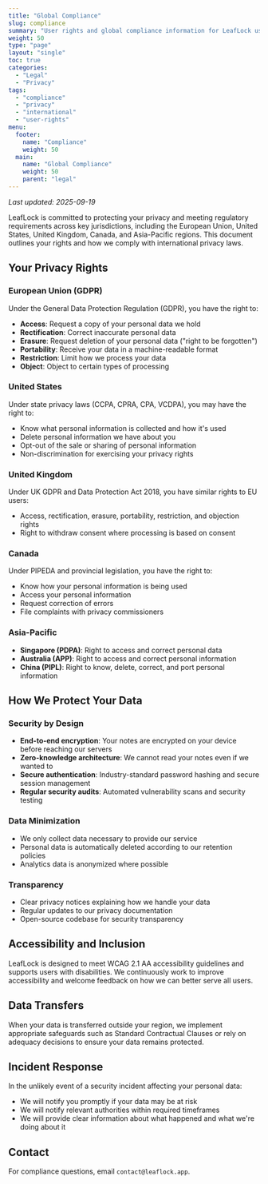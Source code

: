 ```yaml
---
title: "Global Compliance"
slug: compliance
summary: "User rights and global compliance information for LeafLock users."
weight: 50
type: "page"
layout: "single"
toc: true
categories:
  - "Legal"
  - "Privacy"
tags:
  - "compliance"
  - "privacy"
  - "international"
  - "user-rights"
menu:
  footer:
    name: "Compliance"
    weight: 50
  main:
    name: "Global Compliance"
    weight: 50
    parent: "legal"
---
```


_Last updated: 2025-09-19_

LeafLock is committed to protecting your privacy and meeting regulatory requirements
across key jurisdictions, including the European Union, United States, United Kingdom,
Canada, and Asia-Pacific regions. This document outlines your rights and how we comply
with international privacy laws.

## Your Privacy Rights

### European Union (GDPR)
Under the General Data Protection Regulation (GDPR), you have the right to:
- **Access**: Request a copy of your personal data we hold
- **Rectification**: Correct inaccurate personal data
- **Erasure**: Request deletion of your personal data ("right to be forgotten")
- **Portability**: Receive your data in a machine-readable format
- **Restriction**: Limit how we process your data
- **Object**: Object to certain types of processing

### United States
Under state privacy laws (CCPA, CPRA, CPA, VCDPA), you may have the right to:
- Know what personal information is collected and how it's used
- Delete personal information we have about you
- Opt-out of the sale or sharing of personal information
- Non-discrimination for exercising your privacy rights

### United Kingdom
Under UK GDPR and Data Protection Act 2018, you have similar rights to EU users:
- Access, rectification, erasure, portability, restriction, and objection rights
- Right to withdraw consent where processing is based on consent

### Canada
Under PIPEDA and provincial legislation, you have the right to:
- Know how your personal information is being used
- Access your personal information
- Request correction of errors
- File complaints with privacy commissioners

### Asia-Pacific
- **Singapore (PDPA)**: Right to access and correct personal data
- **Australia (APP)**: Right to access and correct personal information
- **China (PIPL)**: Right to know, delete, correct, and port personal information

## How We Protect Your Data

### Security by Design
- **End-to-end encryption**: Your notes are encrypted on your device before reaching our servers
- **Zero-knowledge architecture**: We cannot read your notes even if we wanted to
- **Secure authentication**: Industry-standard password hashing and secure session management
- **Regular security audits**: Automated vulnerability scans and security testing

### Data Minimization
- We only collect data necessary to provide our service
- Personal data is automatically deleted according to our retention policies
- Analytics data is anonymized where possible

### Transparency
- Clear privacy notices explaining how we handle your data
- Regular updates to our privacy documentation
- Open-source codebase for security transparency

## Accessibility and Inclusion
LeafLock is designed to meet WCAG 2.1 AA accessibility guidelines and supports
users with disabilities. We continuously work to improve accessibility and welcome
feedback on how we can better serve all users.

## Data Transfers
When your data is transferred outside your region, we implement appropriate safeguards
such as Standard Contractual Clauses or rely on adequacy decisions to ensure your
data remains protected.

## Incident Response
In the unlikely event of a security incident affecting your personal data:
- We will notify you promptly if your data may be at risk
- We will notify relevant authorities within required timeframes
- We will provide clear information about what happened and what we're doing about it

## Contact
For compliance questions, email `contact@leaflock.app`.

